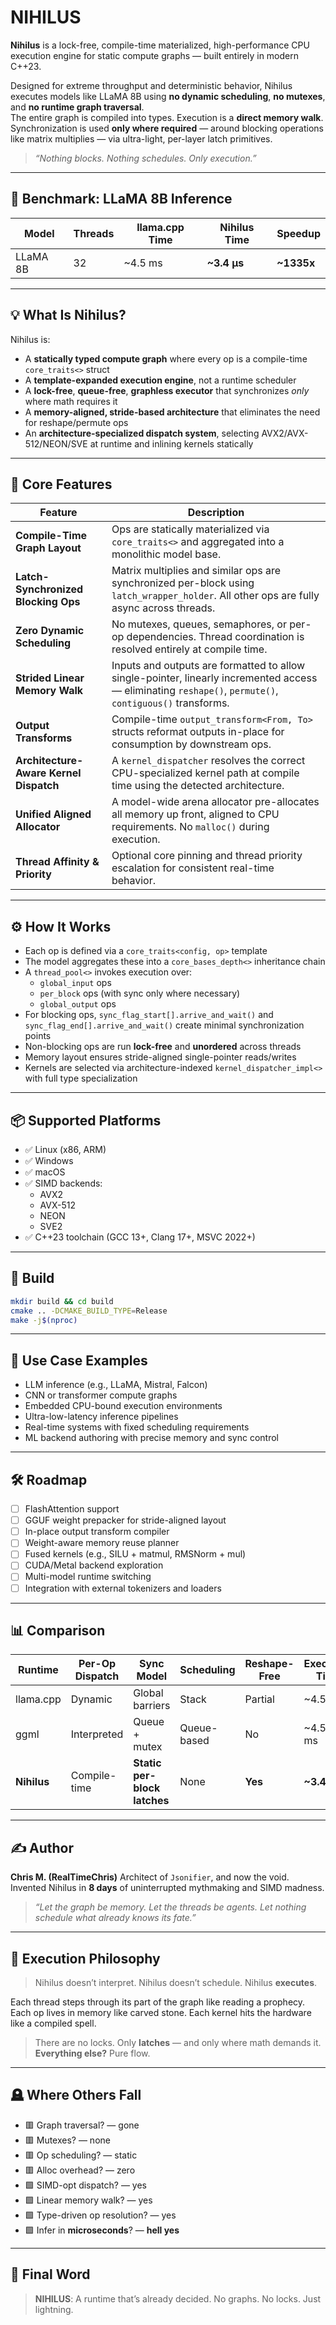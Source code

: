 # NIHILUS

**Nihilus** is a lock-free, compile-time materialized, high-performance CPU execution engine for static compute graphs — built entirely in modern C++23.

Designed for extreme throughput and deterministic behavior, Nihilus executes models like LLaMA 8B using **no dynamic scheduling**, **no mutexes**, and **no runtime graph traversal**.  
The entire graph is compiled into types. Execution is a **direct memory walk**. Synchronization is used **only where required** — around blocking operations like matrix multiplies — via ultra-light, per-layer latch primitives.

> _“Nothing blocks. Nothing schedules. Only execution.”_

---

## 🚨 Benchmark: LLaMA 8B Inference

| Model     | Threads | llama.cpp Time | **Nihilus Time** | Speedup |
|-----------|---------|----------------|------------------|---------|
| LLaMA 8B  | 32      | ~4.5 ms        | **~3.4 µs**      | **~1335x** |

---

## 💡 What Is Nihilus?

Nihilus is:

- A **statically typed compute graph** where every op is a compile-time `core_traits<>` struct
- A **template-expanded execution engine**, not a runtime scheduler
- A **lock-free**, **queue-free**, **graphless executor** that synchronizes *only* where math requires it
- A **memory-aligned, stride-based architecture** that eliminates the need for reshape/permute ops
- An **architecture-specialized dispatch system**, selecting AVX2/AVX-512/NEON/SVE at runtime and inlining kernels statically

---

## 🧠 Core Features

| Feature | Description |
|--------|-------------|
| **Compile-Time Graph Layout** | Ops are statically materialized via `core_traits<>` and aggregated into a monolithic model base. |
| **Latch-Synchronized Blocking Ops** | Matrix multiplies and similar ops are synchronized per-block using `latch_wrapper_holder`. All other ops are fully async across threads. |
| **Zero Dynamic Scheduling** | No mutexes, queues, semaphores, or per-op dependencies. Thread coordination is resolved entirely at compile time. |
| **Strided Linear Memory Walk** | Inputs and outputs are formatted to allow single-pointer, linearly incremented access — eliminating `reshape()`, `permute()`, `contiguous()` transforms. |
| **Output Transforms** | Compile-time `output_transform<From, To>` structs reformat outputs in-place for consumption by downstream ops. |
| **Architecture-Aware Kernel Dispatch** | A `kernel_dispatcher` resolves the correct CPU-specialized kernel path at compile time using the detected architecture. |
| **Unified Aligned Allocator** | A model-wide arena allocator pre-allocates all memory up front, aligned to CPU requirements. No `malloc()` during execution. |
| **Thread Affinity & Priority** | Optional core pinning and thread priority escalation for consistent real-time behavior. |

---

## ⚙️ How It Works

- Each op is defined via a `core_traits<config, op>` template
- The model aggregates these into a `core_bases_depth<>` inheritance chain
- A `thread_pool<>` invokes execution over:
  - `global_input` ops
  - `per_block` ops (with sync only where necessary)
  - `global_output` ops
- For blocking ops, `sync_flag_start[].arrive_and_wait()` and `sync_flag_end[].arrive_and_wait()` create minimal synchronization points
- Non-blocking ops are run **lock-free** and **unordered** across threads
- Memory layout ensures stride-aligned single-pointer reads/writes
- Kernels are selected via architecture-indexed `kernel_dispatcher_impl<>` with full type specialization

---

## 📦 Supported Platforms

- ✅ Linux (x86, ARM)
- ✅ Windows
- ✅ macOS
- ✅ SIMD backends:
  - AVX2
  - AVX-512
  - NEON
  - SVE2
- ✅ C++23 toolchain (GCC 13+, Clang 17+, MSVC 2022+)

---

## 🔨 Build

```bash
mkdir build && cd build
cmake .. -DCMAKE_BUILD_TYPE=Release
make -j$(nproc)
````

---

## 🔬 Use Case Examples

* LLM inference (e.g., LLaMA, Mistral, Falcon)
* CNN or transformer compute graphs
* Embedded CPU-bound execution environments
* Ultra-low-latency inference pipelines
* Real-time systems with fixed scheduling requirements
* ML backend authoring with precise memory and sync control

---

## 🛠 Roadmap

* [ ] FlashAttention support
* [ ] GGUF weight prepacker for stride-aligned layout
* [ ] In-place output transform compiler
* [ ] Weight-aware memory reuse planner
* [ ] Fused kernels (e.g., SILU + matmul, RMSNorm + mul)
* [ ] CUDA/Metal backend exploration
* [ ] Multi-model runtime switching
* [ ] Integration with external tokenizers and loaders

---

## 📊 Comparison

| Runtime     | Per-Op Dispatch | Sync Model                   | Scheduling  | Reshape-Free | Execution Time |
| ----------- | --------------- | ---------------------------- | ----------- | ------------ | -------------- |
| llama.cpp   | Dynamic         | Global barriers              | Stack       | Partial      | \~4.5 ms       |
| ggml        | Interpreted     | Queue + mutex                | Queue-based | No           | \~4.5–6 ms     |
| **Nihilus** | Compile-time    | **Static per-block latches** | None        | **Yes**      | **\~3.4 µs**   |

---

## ✍️ Author

**Chris M. (RealTimeChris)**
Architect of `Jsonifier`, and now the void.
Invented Nihilus in **8 days** of uninterrupted mythmaking and SIMD madness.

> *“Let the graph be memory. Let the threads be agents. Let nothing schedule what already knows its fate.”*

---

## 🧘 Execution Philosophy

> Nihilus doesn’t interpret.
> Nihilus doesn’t schedule.
> Nihilus **executes**.

Each thread steps through its part of the graph like reading a prophecy.
Each op lives in memory like carved stone.
Each kernel hits the hardware like a compiled spell.

> There are no locks.
> Only **latches** — and only where math demands it.
> **Everything else?**
> Pure flow.

---

## 🪦 Where Others Fall

* 🟥 Graph traversal? — gone
* 🟥 Mutexes? — none
* 🟥 Op scheduling? — static
* 🟥 Alloc overhead? — zero
* 🟩 SIMD-opt dispatch? — yes
* 🟩 Linear memory walk? — yes
* 🟩 Type-driven op resolution? — yes
* 🟩 Infer in **microseconds**? — **hell yes**

---

## 🧨 Final Word

> **NIHILUS**: A runtime that’s already decided.
> No graphs. No locks. Just lightning.
